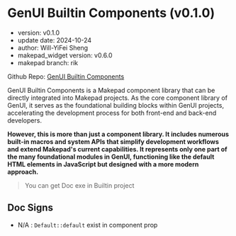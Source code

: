 # GenUI Builtin Components (v0.1.0)

- version: v0.1.0
- update date: 2024-10-24
- author: Will-YiFei Sheng
- makepad_widget version: v0.6.0
- makepad branch: rik

Github Repo: [GenUI Builtin Components](https://github.com/Privoce/GenUI/tree/components/gen/components)

GenUI Builtin Components is a Makepad component library that can be directly integrated into Makepad projects. As the core component library of GenUI, it serves as the foundational building blocks within GenUI projects, accelerating the development process for both front-end and back-end developers.


**However, this is more than just a component library. It includes numerous built-in macros and system APIs that simplify development workflows and extend Makepad's current capabilities. It represents only one part of the many foundational modules in GenUI, functioning like the default HTML elements in JavaScript but designed with a more modern approach.**

> You can get Doc exe in Builtin project

## Doc Signs

- N/A : `Default::default` exist in component prop